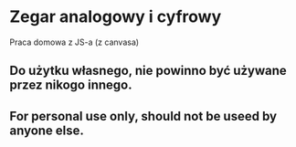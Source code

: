 # Zegar analogowy i cyfrowy

Praca domowa z JS-a (z canvasa)

## Do użytku własnego, nie powinno być używane przez nikogo innego.

## For personal use only, should not be useed by anyone else.

